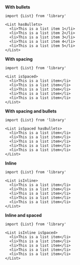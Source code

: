 **With bullets**

    import {List} from 'library'

    <List hasBullets>
      <li>This is a list item 1</li>
      <li>This is a list item 2</li>
      <li>This is a list item 3</li>
      <li>This is a list item 4</li>
      <li>This is a list item 5</li>
    </List>

**With spacing**

    import {List} from 'library'

    <List isSpaced>
      <li>This is a list item</li>
      <li>This is a list item</li>
      <li>This is a list item</li>
      <li>This is a list item</li>
      <li>This is a list item</li>
    </List>

**With spacing and bullets**

    import {List} from 'library'

    <List isSpaced hasBullets>
      <li>This is a list item</li>
      <li>This is a list item</li>
      <li>This is a list item</li>
      <li>This is a list item</li>
      <li>This is a list item</li>
    </List>

**Inline**

    import {List} from 'library'

    <List isInline>
      <li>This is a list item</li>
      <li>This is a list item</li>
      <li>This is a list item</li>
      <li>This is a list item</li>
      <li>This is a list item</li>
    </List>

**Inline and spaced**

    import {List} from 'library'

    <List isInline isSpaced>
      <li>This is a list item</li>
      <li>This is a list item</li>
      <li>This is a list item</li>
      <li>This is a list item</li>
      <li>This is a list item</li>
    </List>
